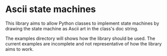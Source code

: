 # Ascii state machines

This library aims to allow Python classes to implement state machines by 
drawing the state machine as Ascii art in the class's doc string.

The examples directory will shows how the library should be used. The current
examples are incomplete and not representative of how the library aims to work.
